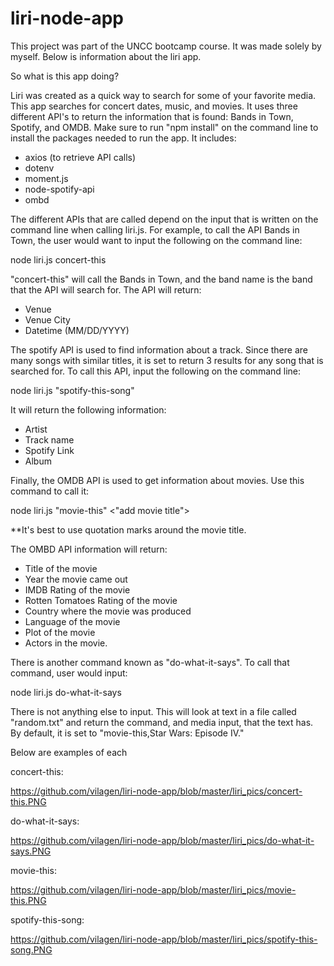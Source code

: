 # liri-node-app

This project was part of the UNCC bootcamp course. It was made solely
by myself. Below is information about the liri app.

So what is this app doing?

Liri was created as a quick way to search for some of your favorite
media. This app searches for concert dates, music, and movies. It uses
three different API's to return the information that is found: Bands in
Town, Spotify, and OMDB. Make sure to run "npm install" on the command
line to install the packages needed to run the app. It includes:

* axios (to retrieve API calls)
* dotenv
* moment.js
* node-spotify-api
* ombd

The different APIs that are called depend on the input that is written
on the command line when calling liri.js. For example, to call the API 
Bands in Town, the user would want to input the following on the command
line:

node liri.js concert-this <add band name>

"concert-this" will call the Bands in Town, and the band name is the 
band that the API will search for. The API will return:

* Venue
* Venue City
* Datetime (MM/DD/YYYY)


The spotify API is used to find information about a track. Since there 
are many songs with similar titles, it is set to return 3 results for
any song that is searched for. To call this API, input the following 
on the command line:

node liri.js "spotify-this-song" <add song name>

It will return the following information:

* Artist
* Track name
* Spotify Link
* Album


Finally, the OMDB API is used to get information about movies. Use this 
command to call it:

node liri.js "movie-this" <"add movie title">

**It's best to use quotation marks around the movie title.

The OMBD API information will return:

* Title of the movie
* Year the movie came out
* IMDB Rating of the movie
* Rotten Tomatoes Rating of the movie
* Country where the movie was produced
* Language of the movie
* Plot of the movie
* Actors in the movie.

There is another command known as "do-what-it-says". To call that
command, user would input:

node liri.js do-what-it-says

There is not anything else to input. This will look at text in a
file called "random.txt" and return the command, and media input,
that the text has. By default, it is set to "movie-this,Star Wars:
Episode IV."

Below are examples of each 

concert-this:

https://github.com/vilagen/liri-node-app/blob/master/liri_pics/concert-this.PNG


do-what-it-says:

https://github.com/vilagen/liri-node-app/blob/master/liri_pics/do-what-it-says.PNG


movie-this:

https://github.com/vilagen/liri-node-app/blob/master/liri_pics/movie-this.PNG


spotify-this-song: 

https://github.com/vilagen/liri-node-app/blob/master/liri_pics/spotify-this-song.PNG